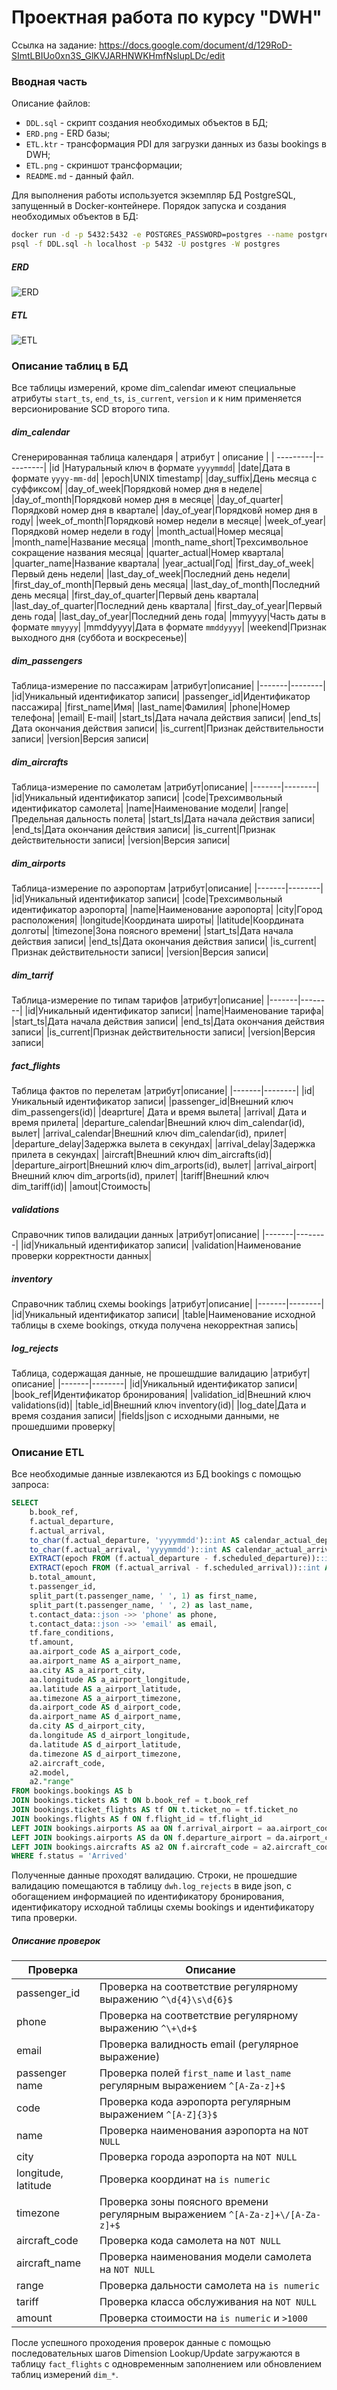 # Проектная работа по курсу "DWH"

Ссылка на задание: https://docs.google.com/document/d/129RoD-SImtLBIUo0xn3S_GlKVJARHNWKHmfNslupLDc/edit


### Вводная часть
Описание файлов:
- `DDL.sql` - скрипт создания необходимых объектов в БД;
- `ERD.png` - ERD базы;
- `ETL.ktr` - трансформация PDI для загрузки данных из базы bookings в DWH;
- `ETL.png` - скриншот трансформации;
- `README.md` - данный файл.

Для выполнения работы используется экземпляр БД PostgreSQL, запущенный в Docker-контейнере.
Порядок запуска и создания необходимых объектов в БД:
```bash
docker run -d -p 5432:5432 -e POSTGRES_PASSWORD=postgres --name postgres-new postgres:12
psql -f DDL.sql -h localhost -p 5432 -U postgres -W postgres
```
##### ERD
![ERD](https://github.com/amleshkov/dwh/blob/main/ERD.png?raw=true)
##### ETL
![ETL](https://github.com/amleshkov/dwh/blob/main/ETL.png?raw=true)


### Описание таблиц в БД
Все таблицы измерений, кроме dim_calendar имеют специальные атрибуты `start_ts`, `end_ts`, `is_current`, `version` и к ним применяется версионирование SCD второго типа.
##### dim_calendar
Сгенерированная таблица календаря
| атрибут | описание |
| ---------|----------|
|id       |Натуральный ключ в формате `yyyymmdd`|
|date|Дата в формате `yyyy-mm-dd`|
|epoch|UNIX timestamp|
|day_suffix|День месяца с суффиксом|
|day_of_week|Порядковй номер дня в неделе|
|day_of_month|Порядковй номер дня в месяце|
|day_of_quarter|Порядковй номер дня в квартале|
|day_of_year|Порядковй номер дня в году|
|week_of_month|Порядковй номер недели в месяце|
|week_of_year|Порядковй номер недели в году|
|month_actual|Номер месяца|
|month_name|Название месяца|
|month_name_short|Трехсимвольное сокращение названия месяца|
|quarter_actual|Номер квартала|
|quarter_name|Название квартала|
|year_actual|Год|
|first_day_of_week|Первый день недели|
|last_day_of_week|Последний день недели|
|first_day_of_month|Первый день месяца|
|last_day_of_month|Последний день месяца|
|first_day_of_quarter|Первый день квартала|
|last_day_of_quarter|Последний день квартала|
|first_day_of_year|Первый день года|
|last_day_of_year|Последний день года|
|mmyyyy|Часть даты в формате `mmyyyy`|
|mmddyyyy|Дата в формате `mmddyyyy`|
|weekend|Признак выходного дня (суббота и воскресенье)|

##### dim_passengers
Таблица-измерение по пассажирам
|атрибут|описание|
|-------|--------|
|id|Уникальный идентификатор записи|
|passenger_id|Идентификатор пассажира|
|first_name|Имя|
|last_name|Фамилия|
|phone|Номер телефона|
|email| E-mail|
|start_ts|Дата начала действия записи|
|end_ts|Дата окончания действия записи|
|is_current|Признак действительности записи|
|version|Версия записи|

##### dim_aircrafts
Таблица-измерение по самолетам
|атрибут|описание|
|-------|--------|
|id|Уникальный идентификатор записи|
|code|Трехсимвольный идентификатор самолета|
|name|Наименование модели|
|range|Предельная дальность полета|
|start_ts|Дата начала действия записи|
|end_ts|Дата окончания действия записи|
|is_current|Признак действительности записи|
|version|Версия записи|

##### dim_airports
Таблица-измерение по аэропортам
|атрибут|описание|
|-------|--------|
|id|Уникальный идентификатор записи|
|code|Трехсимвольный идентификатор аэропорта|
|name|Наименование аэропорта|
|city|Город расположения|
|longitude|Координата широты|
|latitude|Координата долготы|
|timezone|Зона поясного времени|
|start_ts|Дата начала действия записи|
|end_ts|Дата окончания действия записи|
|is_current|Признак действительности записи|
|version|Версия записи|

##### dim_tarrif
Таблица-измерение по типам тарифов
|атрибут|описание|
|-------|--------|
|id|Уникальный идентификатор записи|
|name|Наименование тарифа|
|start_ts|Дата начала действия записи|
|end_ts|Дата окончания действия записи|
|is_current|Признак действительности записи|
|version|Версия записи|

##### fact_flights
Таблица фактов по перелетам
|атрибут|описание|
|-------|--------|
|id|Уникальный идентификатор записи|
|passenger_id|Внешний ключ dim_passengers(id)|
|deaprture| Дата и время вылета|
|arrival| Дата и время прилета|
|departure_calendar|Внешний ключ dim_calendar(id), вылет|
|arrival_calendar|Внешний ключ dim_calendar(id), прилет|
|departure_delay|Задержка вылета в секундах|
|arrival_delay|Задержка прилета в секундах|
|aircraft|Внешний ключ dim_aircrafts(id)|
|departure_airport|Внешний ключ dim_arports(id), вылет|
|arrival_airport|Внешний ключ dim_arports(id), прилет|
|tariff|Внешний ключ dim_tariff(id)|
|amout|Стоимость|

##### validations
Справочник типов валидации данных
|атрибут|описание|
|-------|--------|
|id|Уникальный идентификатор записи|
|validation|Наименование проверки корректности данных|

##### inventory
Справочник таблиц схемы bookings
|атрибут|описание|
|-------|--------|
|id|Уникальный идентификатор записи|
|table|Наименование исходной таблицы в схеме bookings, откуда получена некорректная запись|

##### log_rejects
Таблица, содержащая данные, не прошешдшие валидацию
|атрибут|описание|
|-------|--------|
|id|Уникальный идентификатор записи|
|book_ref|Идентификатор бронирования|
|validation_id|Внешний ключ validations(id)|
|table_id|Внешний ключ inventory(id)|
|log_date|Дата и время создания записи|
|fields|json с исходными данными, не прошедшими проверку|

### Описание ETL
Все необходимые данные извлекаются из БД bookings с помощью запроса:
```sql
SELECT
    b.book_ref,
    f.actual_departure,
    f.actual_arrival,
    to_char(f.actual_departure, 'yyyymmdd')::int AS calendar_actual_departure,
    to_char(f.actual_arrival, 'yyyymmdd')::int AS calendar_actual_arrival,
    EXTRACT(epoch FROM (f.actual_departure - f.scheduled_departure))::int AS departure_delay,
    EXTRACT(epoch FROM (f.actual_arrival - f.scheduled_arrival))::int AS arrival_delay,
    b.total_amount,
    t.passenger_id,
    split_part(t.passenger_name, ' ', 1) as first_name,
    split_part(t.passenger_name, ' ', 2) as last_name,
    t.contact_data::json ->> 'phone' as phone,
    t.contact_data::json ->> 'email' as email,
    tf.fare_conditions,
    tf.amount,
    aa.airport_code AS a_airport_code,
    aa.airport_name AS a_airport_name,
    aa.city AS a_airport_city,
    aa.longitude AS a_airport_longitude,
    aa.latitude AS a_airport_latitude,
    aa.timezone AS a_airport_timezone,
    da.airport_code AS d_airport_code,
    da.airport_name AS d_airport_name,
    da.city AS d_airport_city,
    da.longitude AS d_airport_longitude,
    da.latitude AS d_airport_latitude,
    da.timezone AS d_airport_timezone,    
    a2.aircraft_code,
    a2.model,
    a2."range"
FROM bookings.bookings AS b
JOIN bookings.tickets AS t ON b.book_ref = t.book_ref
JOIN bookings.ticket_flights AS tf ON t.ticket_no = tf.ticket_no 
JOIN bookings.flights AS f ON f.flight_id = tf.flight_id
LEFT JOIN bookings.airports AS aa ON f.arrival_airport = aa.airport_code
LEFT JOIN bookings.airports AS da ON f.departure_airport = da.airport_code 
LEFT JOIN bookings.aircrafts AS a2 ON f.aircraft_code = a2.aircraft_code
WHERE f.status = 'Arrived'
```
Полученные данные проходят валидацию. Строки, не прошедшие валидацию помещаются в таблицу `dwh.log_rejects` в виде json, с обогащением информацией по идентификатору бронирования, идентификатору исходной таблицы схемы bookings и идентификатору типа проверки.
##### Описание проверок
|Проверка|Описание|
|-------|--------|
|passenger_id| Проверка на соответствие регулярному выражению `^\d{4}\s\d{6}$`|
|phone|Проверка на соответствие регулярному выражению `^\+\d+$`|
|email|Проверка валидность email (регулярное выражение)|
|passenger name| Проверка полей `first_name` и `last_name` регулярным выражением `^[A-Za-z]+$`|
|code|Проверка кода аэропорта регулярным выражением `^[A-Z]{3}$`|
|name|Проверка наименования аэропорта на `NOT NULL`|
|city|Проверка города аэропорта на `NOT NULL`|
|longitude, latitude| Проверка координат на `is numeric`|
|timezone|Проверка зоны поясного времени регулярным выражением `^[A-Za-z]+\/[A-Za-z]+$`|
|aircraft_code|Проверка кода самолета на `NOT NULL`|
|aircraft_name|Проверка наименования модели самолета на `NOT NULL`|
|range|Проверка дальности самолета на `is numeric`|
|tariff|Проверка класса обслуживания на `NOT NULL`|
|amount| Проверка стоимости на `is numeric` и `>1000`|

После успешного проходения проверок данные с помощью последовательных шагов Dimension Lookup/Update загружаются в таблицу `fact_flights` с одновременным заполнением или обновлением таблиц измерений `dim_*`.
